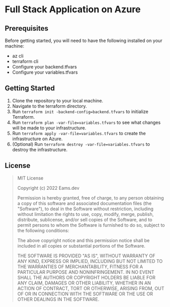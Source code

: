 # Full Stack Application on Azure
## Prerequisites

Before getting started, you will need to have the following installed on your machine:

- az cli
- terraform cli
- Configure your backend.tfvars
- Configure your variables.tfvars

## Getting Started

1. Clone the repository to your local machine.
2. Navigate to the terraform directory.
3. Run `terraform init -backend-config=backend.tfvars` to initialize Terraform.
4. Run `terraform plan -var-file=variables.tfvars` to see what changes will be made to your infrastructure.
5. Run `terraform apply -var-file=variables.tfvars` to create the infrastructure on Azure.
6. (Optional) Run `terraform destroy -var-file=variables.tfvars` to destroy the infrastructure.

## License

> MIT License
>
> Copyright (c) 2022 Eams.dev
>
> Permission is hereby granted, free of charge, to any person obtaining a copy
> of this software and associated documentation files (the "Software"), to deal
> in the Software without restriction, including without limitation the rights
> to use, copy, modify, merge, publish, distribute, sublicense, and/or sell
> copies of the Software, and to permit persons to whom the Software is
> furnished to do so, subject to the following conditions:
>
> The above copyright notice and this permission notice shall be included in all
> copies or substantial portions of the Software.
>
> THE SOFTWARE IS PROVIDED "AS IS", WITHOUT WARRANTY OF ANY KIND, EXPRESS OR
> IMPLIED, INCLUDING BUT NOT LIMITED TO THE WARRANTIES OF MERCHANTABILITY,
> FITNESS FOR A PARTICULAR PURPOSE AND NONINFRINGEMENT. IN NO EVENT SHALL THE
> AUTHORS OR COPYRIGHT HOLDERS BE LIABLE FOR ANY CLAIM, DAMAGES OR OTHER
> LIABILITY, WHETHER IN AN ACTION OF CONTRACT, TORT OR OTHERWISE, ARISING FROM,
> OUT OF OR IN CONNECTION WITH THE SOFTWARE OR THE USE OR OTHER DEALINGS IN THE
> SOFTWARE.
